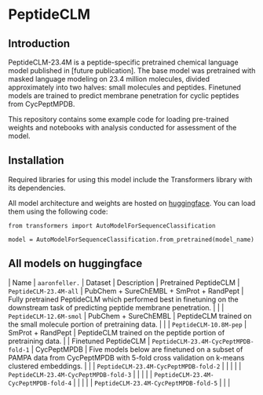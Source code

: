 # PeptideCLM

## Introduction

PeptideCLM-23.4M is a peptide-specific pretrained chemical language model published in [future publication]. 
The base model was pretrained with masked language modeling on 23.4 million molecules, divided approximately into two halves: small molecules and peptides.
Finetuned models are trained to predict membrane penetration for cyclic peptides from CycPeptMPDB.

This repository contains some example code for loading pre-trained weights and notebooks with analysis conducted for assessment of the model. 

## Installation

Required libraries for using this model include the Transformers library with its dependencies.


All model architecture and weights are hosted on [huggingface](https://huggingface.co/aaronfeller).
You can load them using the following code:
```
from transformers import AutoModelForSequenceClassification

model = AutoModelForSequenceClassification.from_pretrained(model_name) 
```

## All models on huggingface
|    Name    | `aaronfeller.`     | Dataset | Description
| Pretrained PeptideCLM | `PeptideCLM-23.4M-all` | PubChem + SureChEMBL + SmProt + RandPept | Fully pretrained PeptideCLM which performed best in finetuning on the downstream task of predicting peptide membrane penetration. |
|            | `PeptideCLM-12.6M-smol` | PubChem + SureChEMBL | PeptideCLM trained on the small molecule portion of pretraining data. |
|            | `PeptideCLM-10.8M-pep` | SmProt + RandPept | PeptideCLM trained on the peptide portion of pretraining data. |
| Finetuned PeptideCLM |  `PeptideCLM-23.4M-CycPeptMPDB-fold-1` | CycPeptMPDB | Five models below are finetuned on a subset of PAMPA data from CycPeptMPDB with 5-fold cross validation on k-means clustered embeddings. |
|                      |  `PeptideCLM-23.4M-CycPeptMPDB-fold-2` | | |
|                      |  `PeptideCLM-23.4M-CycPeptMPDB-fold-3` | | |
|                      |  `PeptideCLM-23.4M-CycPeptMPDB-fold-4` | | |
|                      |  `PeptideCLM-23.4M-CycPeptMPDB-fold-5` | | |

